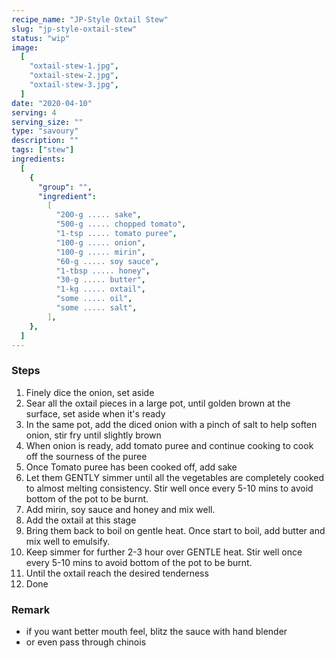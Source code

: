 ```yaml
---
recipe_name: "JP-Style Oxtail Stew"
slug: "jp-style-oxtail-stew"
status: "wip"
image:
  [
    "oxtail-stew-1.jpg",
    "oxtail-stew-2.jpg",
    "oxtail-stew-3.jpg",
  ]
date: "2020-04-10"
serving: 4
serving_size: ""
type: "savoury"
description: ""
tags: ["stew"]
ingredients:
  [
    {
      "group": "",
      "ingredient":
        [
          "200-g ..... sake",
          "500-g ..... chopped tomato",
          "1-tsp ..... tomato puree",
          "100-g ..... onion",
          "100-g ..... mirin",
          "60-g ..... soy sauce",
          "1-tbsp ..... honey",
          "30-g ..... butter",
          "1-kg ..... oxtail",
          "some ..... oil",
          "some ..... salt",
        ],
    },
  ]
---
```


### Steps

1. Finely dice the onion, set aside
2. Sear all the oxtail pieces in a large pot, until golden brown at the surface, set aside when it's ready
3. In the same pot, add the diced onion with a pinch of salt to help soften onion, stir fry until slightly brown
4. When onion is ready, add tomato puree and continue cooking to cook off the sourness of the puree
5. Once Tomato puree has been cooked off, add sake
6. Let them GENTLY simmer until all the vegetables are completely cooked to almost melting consistency. Stir well once every 5-10 mins to avoid bottom of the pot to be burnt.
7. Add mirin, soy sauce and honey and mix well.
8. Add the oxtail at this stage
9. Bring them back to boil on gentle heat. Once start to boil, add butter and mix well to emulsify.
10. Keep simmer for further 2-3 hour over GENTLE heat. Stir well once every 5-10 mins to avoid bottom of the pot to be burnt.
11. Until the oxtail reach the desired tenderness
12. Done

### Remark

- if you want better mouth feel, blitz the sauce with hand blender
- or even pass through chinois
